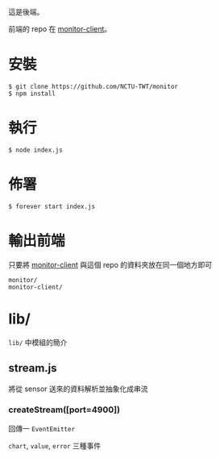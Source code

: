 這是後端。

前端的 repo 在 [monitor-client](https://github.com/NCTU-TWT/monitor-client)。

# 安裝

    $ git clone https://github.com/NCTU-TWT/monitor
    $ npm install
    
# 執行

    $ node index.js
    
# 佈署

    $ forever start index.js

# 輸出前端

只要將 [monitor-client](https://github.com/NCTU-TWT/monitor-client) 與這個 repo 的資料夾放在同一個地方即可

    monitor/            
    monitor-client/
    
# lib/

`lib/` 中模組的簡介

## stream.js

將從 sensor 送來的資料解析並抽象化成串流
    
### createStream([port=4900])

回傳一 `EventEmitter`
    
`chart`, `value`, `error` 三種事件 
    
